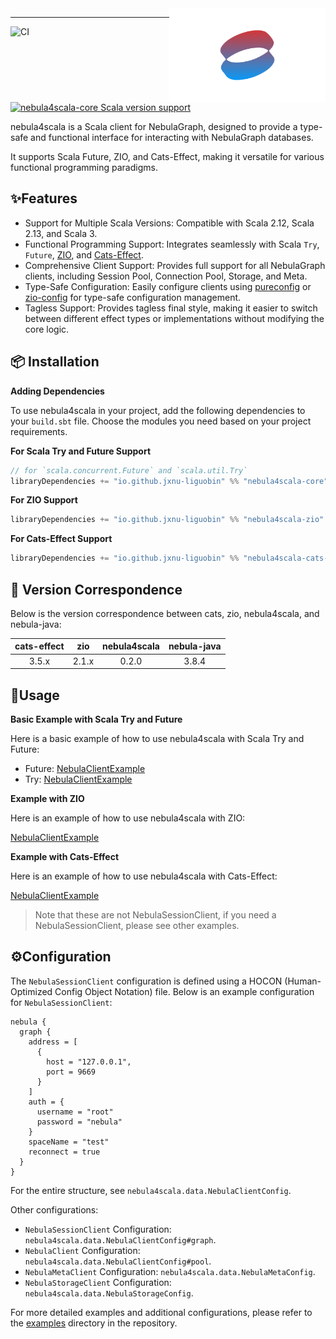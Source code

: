 <img src="./logo.svg" width = "250" height = "150" alt="logo" align="right" />

---

![CI][Badge-CI] [![nebula4scala-core Scala version support][Badge-Releases]][Link-Releases]

[Badge-CI]: https://github.com/nebula-contrib/nebula4scala/actions/workflows/scala.yml/badge.svg
[Badge-Releases]: https://index.scala-lang.org/nebula-contrib/nebula4scala/nebula4scala-core/latest-by-scala-version.svg?platform=jvm
[Link-Releases]: https://index.scala-lang.org/nebula-contrib/nebula4scala/nebula4scala-core

nebula4scala is a Scala client for NebulaGraph, designed to provide a type-safe and functional interface for interacting with NebulaGraph databases. 

It supports Scala Future, ZIO, and Cats-Effect, making it versatile for various functional programming paradigms.

## ✨Features

- Support for Multiple Scala Versions: Compatible with Scala 2.12, Scala 2.13, and Scala 3.
- Functional Programming Support: Integrates seamlessly with Scala `Try`, `Future`, [ZIO](https://github.com/zio/zio), and [Cats-Effect](https://github.com/typelevel/cats-effect).
- Comprehensive Client Support: Provides full support for all NebulaGraph clients, including Session Pool, Connection Pool, Storage, and Meta.
- Type-Safe Configuration: Easily configure clients using [pureconfig](https://github.com/pureconfig/pureconfig) or [zio-config](https://github.com/zio/zio-config) for type-safe configuration management.
- Tagless Support: Provides tagless final style, making it easier to switch between different effect types or implementations without modifying the core logic.

## 📦 Installation

**Adding Dependencies**

To use nebula4scala in your project, add the following dependencies to your `build.sbt` file. 
Choose the modules you need based on your project requirements.

**For Scala Try and Future Support**
```sbt
// for `scala.concurrent.Future` and `scala.util.Try`
libraryDependencies += "io.github.jxnu-liguobin" %% "nebula4scala-core" % "<latest version>" 
```

**For ZIO Support**
```sbt
libraryDependencies += "io.github.jxnu-liguobin" %% "nebula4scala-zio" % "<latest version>"
```

**For Cats-Effect Support**
```sbt
libraryDependencies += "io.github.jxnu-liguobin" %% "nebula4scala-cats-effect" % "<latest version>"
```

## 🔄  Version Correspondence

Below is the version correspondence between cats, zio, nebula4scala, and nebula-java:

| cats-effect |  zio  | nebula4scala | nebula-java |
|:-----------:|:-----:|:------------:|:-----------:|
|    3.5.x    | 2.1.x |    0.2.0     |    3.8.4    |


## 🚀Usage

**Basic Example with Scala Try and Future**

Here is a basic example of how to use nebula4scala with Scala Try and Future:

- Future: [NebulaClientExample](./examples/src/main/scala/nebula4scala/example/future/NebulaClientExample.scala)
- Try: [NebulaClientExample](./examples/src/main/scala/nebula4scala/example/default_try/NebulaClientExample.scala)

**Example with ZIO**

Here is an example of how to use nebula4scala with ZIO:

[NebulaClientExample](./examples/src/main/scala/nebula4scala/example/zio/NebulaClientExample.scala)

**Example with Cats-Effect**

Here is an example of how to use nebula4scala with Cats-Effect:

[NebulaClientExample](./examples/src/main/scala/nebula4scala/example/cats/effect/NebulaClientExample.scala)

> Note that these are not NebulaSessionClient, if you need a NebulaSessionClient, please see other examples.

## ⚙️Configuration

The `NebulaSessionClient` configuration is defined using a HOCON (Human-Optimized Config Object Notation) file. 
Below is an example configuration for `NebulaSessionClient`:

```hocon
nebula {
  graph {
    address = [
      {
        host = "127.0.0.1",
        port = 9669
      }
    ]
    auth = {
      username = "root"
      password = "nebula"
    }
    spaceName = "test"
    reconnect = true
  }
}
```

For the entire structure, see `nebula4scala.data.NebulaClientConfig`.

Other configurations:

- `NebulaSessionClient` Configuration: `nebula4scala.data.NebulaClientConfig#graph`.
- `NebulaClient` Configuration: `nebula4scala.data.NebulaClientConfig#pool`.
- `NebulaMetaClient` Configuration: `nebula4scala.data.NebulaMetaConfig`.
- `NebulaStorageClient` Configuration: `nebula4scala.data.NebulaStorageConfig`.

For more detailed examples and additional configurations, please refer to the [examples](./examples/src/main/resources) directory in the repository.
